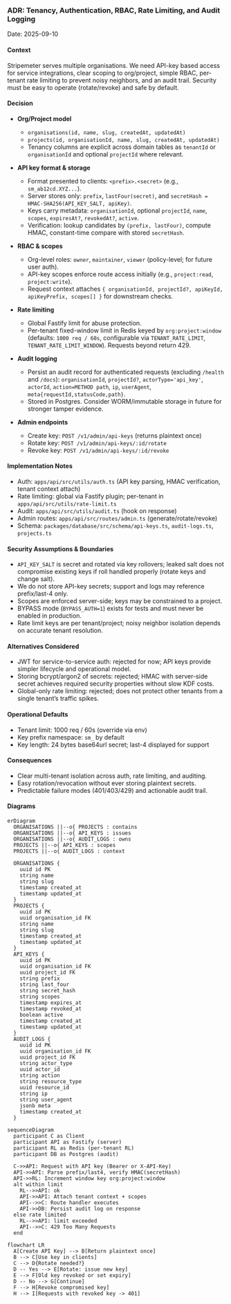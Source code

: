 ### ADR: Tenancy, Authentication, RBAC, Rate Limiting, and Audit Logging

Date: 2025-09-10

#### Context

Stripemeter serves multiple organisations. We need API-key based access for service integrations, clear scoping to org/project, simple RBAC, per-tenant rate limiting to prevent noisy neighbors, and an audit trail. Security must be easy to operate (rotate/revoke) and safe by default.

#### Decision

- **Org/Project model**
  - `organisations(id, name, slug, createdAt, updatedAt)`
  - `projects(id, organisationId, name, slug, createdAt, updatedAt)`
  - Tenancy columns are explicit across domain tables as `tenantId` or `organisationId` and optional `projectId` where relevant.

- **API key format & storage**
  - Format presented to clients: `<prefix>.<secret>` (e.g., `sm_ab12cd.XYZ...`).
  - Server stores only: `prefix`, `lastFour(secret)`, and `secretHash = HMAC-SHA256(API_KEY_SALT, apiKey)`.
  - Keys carry metadata: `organisationId`, optional `projectId`, `name`, `scopes`, `expiresAt?`, `revokedAt?`, `active`.
  - Verification: lookup candidates by `(prefix, lastFour)`, compute HMAC, constant-time compare with stored `secretHash`.

- **RBAC & scopes**
  - Org-level roles: `owner`, `maintainer`, `viewer` (policy-level; for future user auth).
  - API-key scopes enforce route access initially (e.g., `project:read`, `project:write`).
  - Request context attaches `{ organisationId, projectId?, apiKeyId, apiKeyPrefix, scopes[] }` for downstream checks.

- **Rate limiting**
  - Global Fastify limit for abuse protection.
  - Per-tenant fixed-window limit in Redis keyed by `org:project:window` (defaults: `1000 req / 60s`, configurable via `TENANT_RATE_LIMIT`, `TENANT_RATE_LIMIT_WINDOW`). Requests beyond return 429.

- **Audit logging**
  - Persist an audit record for authenticated requests (excluding `/health` and `/docs`): `organisationId`, `projectId?`, `actorType='api_key'`, `actorId`, `action=METHOD path`, `ip`, `userAgent`, `meta{requestId,statusCode,path}`.
  - Stored in Postgres. Consider WORM/immutable storage in future for stronger tamper evidence.

- **Admin endpoints**
  - Create key: `POST /v1/admin/api-keys` (returns plaintext once)
  - Rotate key: `POST /v1/admin/api-keys/:id/rotate`
  - Revoke key: `POST /v1/admin/api-keys/:id/revoke`

#### Implementation Notes

- Auth: `apps/api/src/utils/auth.ts` (API key parsing, HMAC verification, tenant context attach)
- Rate limiting: global via Fastify plugin; per-tenant in `apps/api/src/utils/rate-limit.ts`
- Audit: `apps/api/src/utils/audit.ts` (hook on response)
- Admin routes: `apps/api/src/routes/admin.ts` (generate/rotate/revoke)
- Schema: `packages/database/src/schema/api-keys.ts`, `audit-logs.ts`, `projects.ts`

#### Security Assumptions & Boundaries

- `API_KEY_SALT` is secret and rotated via key rollovers; leaked salt does not compromise existing keys if roll handled properly (rotate keys and change salt).
- We do not store API-key secrets; support and logs may reference prefix/last-4 only.
- Scopes are enforced server-side; keys may be constrained to a project.
- BYPASS mode (`BYPASS_AUTH=1`) exists for tests and must never be enabled in production.
- Rate limit keys are per tenant/project; noisy neighbor isolation depends on accurate tenant resolution.

#### Alternatives Considered

- JWT for service-to-service auth: rejected for now; API keys provide simpler lifecycle and operational model.
- Storing bcrypt/argon2 of secrets: rejected; HMAC with server-side secret achieves required security properties without slow KDF costs.
- Global-only rate limiting: rejected; does not protect other tenants from a single tenant’s traffic spikes.

#### Operational Defaults

- Tenant limit: 1000 req / 60s (override via env)
- Key prefix namespace: `sm_` by default
- Key length: 24 bytes base64url secret; last-4 displayed for support

#### Consequences

- Clear multi-tenant isolation across auth, rate limiting, and auditing.
- Easy rotation/revocation without ever storing plaintext secrets.
- Predictable failure modes (401/403/429) and actionable audit trail.

#### Diagrams

```mermaid
erDiagram
  ORGANISATIONS ||--o{ PROJECTS : contains
  ORGANISATIONS ||--o{ API_KEYS : issues
  ORGANISATIONS ||--o{ AUDIT_LOGS : owns
  PROJECTS ||--o{ API_KEYS : scopes
  PROJECTS ||--o{ AUDIT_LOGS : context

  ORGANISATIONS {
    uuid id PK
    string name
    string slug
    timestamp created_at
    timestamp updated_at
  }
  PROJECTS {
    uuid id PK
    uuid organisation_id FK
    string name
    string slug
    timestamp created_at
    timestamp updated_at
  }
  API_KEYS {
    uuid id PK
    uuid organisation_id FK
    uuid project_id FK
    string prefix
    string last_four
    string secret_hash
    string scopes
    timestamp expires_at
    timestamp revoked_at
    boolean active
    timestamp created_at
    timestamp updated_at
  }
  AUDIT_LOGS {
    uuid id PK
    uuid organisation_id FK
    uuid project_id FK
    string actor_type
    uuid actor_id
    string action
    string resource_type
    uuid resource_id
    string ip
    string user_agent
    jsonb meta
    timestamp created_at
  }
```

```mermaid
sequenceDiagram
  participant C as Client
  participant API as Fastify (server)
  participant RL as Redis (per-tenant RL)
  participant DB as Postgres (audit)

  C->>API: Request with API key (Bearer or X-API-Key)
  API->>API: Parse prefix/last4, verify HMAC(secretHash)
  API->>RL: Increment window key org:project:window
  alt within limit
    RL-->>API: ok
    API->>API: Attach tenant context + scopes
    API-->>C: Route handler executes
    API->>DB: Persist audit log on response
  else rate limited
    RL-->>API: limit exceeded
    API-->>C: 429 Too Many Requests
  end
```

```mermaid
flowchart LR
  A[Create API Key] --> B[Return plaintext once]
  B --> C[Use key in clients]
  C --> D{Rotate needed?}
  D -- Yes --> E[Rotate: issue new key]
  E --> F[Old key revoked or set expiry]
  D -- No --> G[Continue]
  F --> H[Revoke compromised key]
  H --> I[Requests with revoked key -> 401]
```

